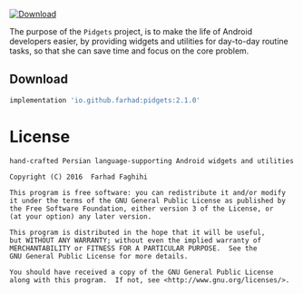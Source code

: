

[![Download](https://api.bintray.com/packages/farhad/maven/pidgets/images/download.svg)](https://bintray.com/farhad/maven/pidgets/_latestVersion)

The purpose of the `Pidgets` project, is to make the life of Android developers easier, by providing widgets and utilities for day-to-day routine tasks,
so that she can save time and focus on the core problem.

## Download
```groovy
implementation 'io.github.farhad:pidgets:2.1.0'
```

License
=======

    hand-crafted Persian language-supporting Android widgets and utilities
    
    Copyright (C) 2016  Farhad Faghihi

    This program is free software: you can redistribute it and/or modify
    it under the terms of the GNU General Public License as published by
    the Free Software Foundation, either version 3 of the License, or
    (at your option) any later version.

    This program is distributed in the hope that it will be useful,
    but WITHOUT ANY WARRANTY; without even the implied warranty of
    MERCHANTABILITY or FITNESS FOR A PARTICULAR PURPOSE.  See the
    GNU General Public License for more details.

    You should have received a copy of the GNU General Public License
    along with this program.  If not, see <http://www.gnu.org/licenses/>.
